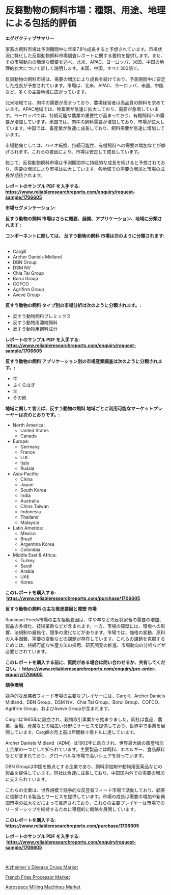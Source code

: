 <p><h1>反芻動物の飼料市場：種類、用途、地理による包括的評価</h1></p><p><strong>エグゼクティブサマリー</strong></p>
<p><p>家畜の飼料市場は予測期間中に年率7.8％成長すると予想されています。市場状況に特化した反芻動物飼料市場調査レポートに関する要約を提供します。また、その市場動向の簡潔な概要を述べ、北米、APAC、ヨーロッパ、米国、中国の地理的拡大について詳しく説明します。米国、中国。すべて300語で。</p><p>反芻動物の飼料市場は、需要の増加により成長を続けており、予測期間中に安定した成長が予想されています。市場は、北米、APAC、ヨーロッパ、米国、中国など、多くの主要地域に広がっています。</p><p>北米地域では、肉牛の需要が高まっており、農場経営者は高品質の飼料を求めています。APAC地域では、牧畜業が急速に拡大しており、需要が急増しています。ヨーロッパでは、持続可能な農業の重要性が高まっており、有機飼料への需要が増加しています。米国では、肉牛の飼料需要が増加しており、市場が拡大しています。中国では、畜産業が急速に成長しており、飼料需要が急速に増加しています。</p><p>市場動向としては、バイオ転換、持続可能性、有機飼料への需要の増加などが挙げられます。これらの要因により、市場は安定して成長しています。</p><p>総じて、反芻動物飼料市場は予測期間中に持続的な成長を続けると予想されており、需要の増加により市場は拡大しています。各地域での需要の増加と市場の成長が期待されます。</p></p>
<p><strong>レポートのサンプル PDF を入手する: <a href="https://www.reliableresearchreports.com/enquiry/request-sample/1706605">https://www.reliableresearchreports.com/enquiry/request-sample/1706605</a></strong></p>
<p><strong>市場セグメンテーション:</strong></p>
<p><strong> 反すう動物の飼料 市場はさらに概要、展開、アプリケーション、地域に分類されます :</strong></p>
<p><strong>コンポーネントに関しては、 反すう動物の飼料 市場は次のように分類されます: &nbsp;</strong></p>
<p><ul><li>Cargill</li><li>Archer Daniels Midland</li><li>DBN Group</li><li>DSM NV</li><li>Chia Tai Group</li><li>Borui Group</li><li>COFCO</li><li>Agrifirm Group</li><li>Aveve Group</li></ul></p>
<p><strong> 反すう動物の飼料 タイプ別の市場分析は次のように分類されます。:</strong></p>
<p><ul><li>反すう動物飼料プレミックス</li><li>反すう動物用濃縮飼料</li><li>反すう動物用飼料成分</li></ul></p>
<p><strong>レポートのサンプル PDF を入手する: &nbsp;<a href="https://www.reliableresearchreports.com/enquiry/request-sample/1706605">https://www.reliableresearchreports.com/enquiry/request-sample/1706605</a></strong></p>
<p><strong> 反すう動物の飼料 アプリケーション別の市場産業調査は次のように分類されます。:</strong></p>
<p><ul><li>牛</li><li>ふくらはぎ</li><li>羊</li><li>その他</li></ul></p>
<p><strong>地域に関して言えば、反すう動物の飼料 地域ごとに利用可能なマーケットプレーヤーは次のとおりです。:</strong></p>
<p><ul>
    <li>
        North America:
        <ul>
            <li>United States</li>
            <li>Canada</li>
        </ul>
    </li>
    <li>
        Europe:
        <ul>
            <li>Germany</li>
            <li>France</li>
            <li>U.K.</li>
            <li>Italy</li>
            <li>Russia</li>
        </ul>
    </li>
    <li>
        Asia-Pacific:
        <ul>
            <li>China</li>
            <li>Japan</li>
            <li>South Korea</li>
            <li>India</li>
            <li>Australia</li>
            <li>China Taiwan</li>
            <li>Indonesia</li>
            <li>Thailand</li>
            <li>Malaysia</li>
        </ul>
    </li>
    <li>
        Latin America:
        <ul>
            <li>Mexico</li>
            <li>Brazil</li>
            <li>Argentina Korea</li>
            <li>Colombia</li>
        </ul>
    </li>
    <li>
        Middle East & Africa:
        <ul>
            <li>Turkey</li>
            <li>Saudi</li>
            <li>Arabia</li>
            <li>UAE</li>
            <li>Korea</li>
        </ul>
    </li>
    </ul></p>
<p><strong>このレポートを購入する: &nbsp;<a href="https://www.reliableresearchreports.com/purchase/1706605">https://www.reliableresearchreports.com/purchase/1706605</a></strong></p>
<p><strong>反すう動物の飼料 の主な推進要因と障壁 市場</strong></p>
<p><p>Ruminant Feeds市場の主な駆動要因は、牛や羊などの反芻家畜の需要の増加、製品の多様化、技術革新などが含まれます。一方、市場の障壁には、環境への影響、法規制の厳格化、競争の激化などがあります。市場では、価格の変動、原料の入手困難、需要の変動などの課題が存在しています。これらの課題を克服するためには、持続可能な生産方法の採用、研究開発の推進、市場動向の分析などが必要とされています。</p></p>
<p><strong>このレポートを購入する前に、質問がある場合は問い合わせるか、共有してください。:&nbsp; <a href="https://www.reliableresearchreports.com/enquiry/pre-order-enquiry/1706605">https://www.reliableresearchreports.com/enquiry/pre-order-enquiry/1706605</a></strong></p>
<p><strong>競争環境</strong></p>
<p><p>競争的な反芸者フィード市場の主要なプレイヤーには、Cargill、Archer Daniels Midland、DBN Group、DSM NV、Chia Tai Group、Borui Group、COFCO、Agrifirm Group、およびAveve Groupが含まれます。</p><p>Cargillは1865年に設立され、穀物取引事業から始まりました。同社は食品、農業、金融、産業などの幅広い分野にサービスを提供しており、世界中で事業を展開しています。Cargillの売上高は年間数十億ドルに達しています。</p><p>Archer Daniels Midland（ADM）は1902年に創立され、世界最大級の農産物加工企業の一つとして知られています。主要製品には飼料、エネルギー、食品原料などが含まれており、グローバルな市場で高いシェアを持っています。</p><p>DBN Groupは中国を拠点とする企業であり、飼料添加剤や動物用医薬品などの製品を提供しています。同社は急速に成長しており、中国国内外での需要の増加に支えられています。</p><p>これらの企業は、世界規模で競争的な反芸者フィード市場で活動しており、顧客に信頼される製品とサービスを提供しています。市場の成長は需要の増加や新興国市場の拡大などによって推進されており、これらの主要プレイヤーは市場でのリーダーシップを維持するために積極的に戦略を展開しています。</p></p>
<p><strong>このレポートを購入する: &nbsp; <a href="https://www.reliableresearchreports.com/purchase/1706605">https://www.reliableresearchreports.com/purchase/1706605</a></strong></p>
<p><strong>レポートのサンプル PDF を入手する: &nbsp;<a href="https://www.reliableresearchreports.com/enquiry/request-sample/1706605">https://www.reliableresearchreports.com/enquiry/request-sample/1706605</a></strong><strong></strong></p>
<p>&nbsp;</p>
<p><p><a href="https://view.publitas.com/reportprime-1/alzheimers-disease-drugs-market-size-evaluating-its-market-trends-growth-and-projections-2023-2030/">Alzheimer`s Disease Drugs Market</a></p><p><a href="https://view.publitas.com/reportprime-1/french-fries-processor-market-size-growing-and-forecasted-for-period-from-2023-2030-and-provides-complete-market-analysis-of-this-market/">French Fries Processor Market</a></p><p><a href="https://view.publitas.com/reportprime-1/aerospace-milling-machines-market-a-comprehensive-report-of-its-market-share-growth-trends-2023-2030/">Aerospace Milling Machines Market</a></p></p>